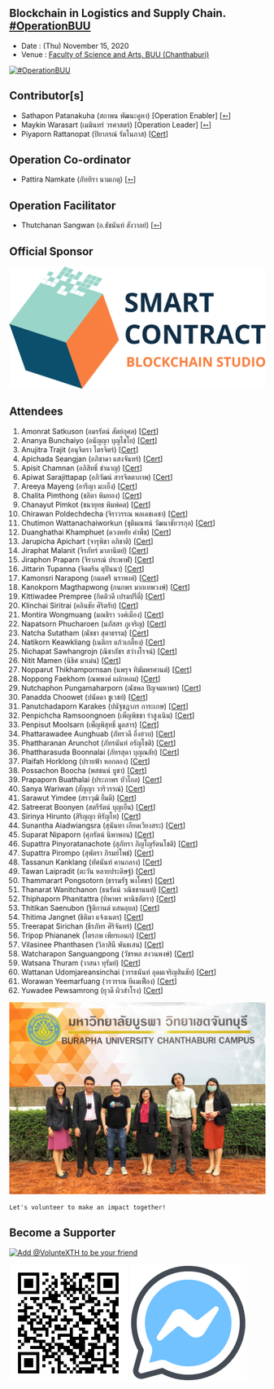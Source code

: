 ## Blockchain in Logistics and Supply Chain. [#OperationBUU](https://www.facebook.com/hashtag/OperationBUU)

+ Date : (Thu) November 15, 2020
+ Venue : [Faculty of Science and Arts, BUU (Chanthaburi)](http://scia.chanthaburi.buu.ac.th/)

[![](OperationBUU/pic/AfterTheMatch1.JPG "#OperationBUU")](https://www.facebook.com/hashtag/OperationBUU)

## Contributor[s]
+ Sathapon Patanakuha (สถาพน พัฒนะคูหา) [Operation Enabler] [[➳](https://web.facebook.com/banksathapon)]
+ Maykin Warasart (เมฆินทร์ วรศาสตร์) [Operation Leader] [[➳](http://mk.in.th)]
+ Piyaporn Rattanopat (ปิยาภรณ์ รัตโนภาส) [[Cert](OperationBUU/contributor/VXOpBUU-20201015-Piyaporn-Rattanopat.pdf)]

## Operation Co-ordinator
+ Pattira Namkate (ภัททิรา นามเกตุ) [[➳](https://www.facebook.com/baitoeyJa)]

## Operation Facilitator
+ Thutchanan Sangwan (อ.ธัชนันท์ สังวาลย์) [[➳](https://www.facebook.com/thutchanan.sangwan)]

## Official Sponsor
[![](OperationBUU/pic/SmartContractThailand.png "SmartContract Thailand :: The Blockchain Smart Contract Solution")](https://www.smartcontractthailand.com/)

## Attendees
<!--  [[Cert](OperationBUU/attendance/xxx.pdf)] -->
1. Amonrat Satkuson (อมรรัตน์ สัตย์กุศล) [[Cert](OperationBUU/attendance/VXOpBUU-20201015-Amonrat-Satkuson.pdf)]
1. Ananya Bunchaiyo (อนัญญา บุญไชโย) [[Cert](OperationBUU/attendance/VXOpBUU-20201015-Ananya-Bunchaiyo.pdf)]
1. Anujitra Trajit (อนุจิตรา ไตรจิตร์) [[Cert](OperationBUU/attendance/VXOpBUU-20201015-Anujitra-Trajit.pdf)]
1. Apichada Seangjan (อภิชาดา แสงจันทร์) [[Cert](OperationBUU/attendance/VXOpBUU-20201015-Apichada-Seangjan.pdf)]
1. Apisit Chamnan (อภิสิทธิ์ ชำนาญ) [[Cert](OperationBUU/attendance/VXOpBUU-20201015-Apisit-Chamnan.pdf)]
1. Apiwat Sarajittapap (อภิวัฒน์ สารจิตตาภาพ) [[Cert](OperationBUU/attendance/VXOpBUU-20201015-Apiwat-Sarajittapap.pdf)]
1. Areeya Mayeng (อารีญา มะเย็ง) [[Cert](OperationBUU/attendance/VXOpBUU-20201015-Areeya-Mayeng.pdf)]
1. Chalita Pimthong (ชลิตา พิมทอง) [[Cert](OperationBUU/attendance/VXOpBUU-20201015-Chalita-Pimthong.pdf)]
1. Chanayut Pimkot (ชนายุทธ พิมพ์คต) [[Cert](OperationBUU/attendance/VXOpBUU-20201015-Chanayut-Pimkot.pdf)]
1. Chirawan Poldechdecha (จิราวรรณ พลเดชเดชา) [[Cert](OperationBUU/attendance/VXOpBUU-20201015-Chirawan-Poldechdecha.pdf)]
1. Chutimon Wattanachaiworkun (ชุติมณฑน์ วัฒนาชัยวรกุล) [[Cert](OperationBUU/attendance/VXOpBUU-20201015-Chutimon-Wattanachaiworkun.pdf)]
1. Duanghathai Khamphuet (ดวงหทัย คำพืช) [[Cert](OperationBUU/attendance/VXOpBUU-20201015-Duanghathai-Khamphuet.pdf)]
1. Jarupicha Apichart (จารุพิชา อภิชาติ) [[Cert](OperationBUU/attendance/VXOpBUU-20201015-Jarupicha-Apichart.pdf)]
1. Jiraphat Malanit (จิรภัทร์ มาลานิตย์) [[Cert](OperationBUU/attendance/VXOpBUU-20201015-Jiraphat-Malanit.pdf)]
1. Jiraphon Praparn (จิราภรณ์ ประพาฬ) [[Cert](OperationBUU/attendance/VXOpBUU-20201015-Jiraphon-Praparn.pdf)]
1. Jittarin Tupanna (จิตตริน ตุปันนา) [[Cert](OperationBUU/attendance/VXOpBUU-20201015-Jittarin-Tupanna.pdf)]
1. Kamonsri Narapong (กมลศรี นราพงค์) [[Cert](OperationBUU/attendance/VXOpBUU-20201015-Kamonsri-Narapong.pdf)]
1. Kanokporn Magthapwong (กนกพร มากเทพวงษ์) [[Cert](OperationBUU/attendance/VXOpBUU-20201015-Kanokporn-Magthapwong.pdf)]
1. Kittiwadee Prempree (กิตติวดี เปรมปรีดิ์) [[Cert](OperationBUU/attendance/VXOpBUU-20201015-Kittiwadee-Prempree.pdf)]
1. Klinchai Siritrai (คลินชัย ศิริตรัย) [[Cert](OperationBUU/attendance/VXOpBUU-20201015-Klinchai-Siritrai.pdf)]
1. Montira Wongmuang (มณธิรา วงศ์เมือง) [[Cert](OperationBUU/attendance/VXOpBUU-20201015-Montira-Wongmuang.pdf)]
1. Napatsorn Phucharoen (นภัสสร ภูเจริญ) [[Cert](OperationBUU/attendance/VXOpBUU-20201015-Napatsorn-Phucharoen.pdf)]
1. Natcha Sutatham (ณัชชา สุตาธรรม) [[Cert](OperationBUU/attendance/VXOpBUU-20201015-Natcha-Sutatham.pdf)]
1. Natikorn Keawkliang (เนติกร แก้วเกลี้ยง) [[Cert](OperationBUU/attendance/VXOpBUU-20201015-Natikorn-Keawkliang.pdf)]
1. Nichapat Sawhangrojn (ณิชาภัชร สว่างโรจน์) [[Cert](OperationBUU/attendance/VXOpBUU-20201015-Nichapat-Sawhangrojn.pdf)]
1. Nitit Mamen (นิธิศ มาเม่น) [[Cert](OperationBUU/attendance/VXOpBUU-20201015-Nitit-Mamen.pdf)]
1. Nopparut Thikhampornsan (นพรุจ ทิฆัมพรศานต์) [[Cert](OperationBUU/attendance/VXOpBUU-20201015-Nopparut-Thikhampornsan.pdf)]
1. Noppong Faekhom (ณพพงศ์ แฝกหอม) [[Cert](OperationBUU/attendance/VXOpBUU-20201015-Noppong-Faekhom.pdf)]
1. Nutchaphon Pungamaharporn (ณัชพล ปัญจมหาพร) [[Cert](OperationBUU/attendance/VXOpBUU-20201015-Nutchaphon-Pungamaharporn.pdf)]
1. Panadda Choowet (ปนัดดา ชูเวชย์) [[Cert](OperationBUU/attendance/VXOpBUU-20201015-Panadda-Choowet.pdf)]
1. Panutchadaporn Karakes (ปนัฐชฎาภร การะเกษ) [[Cert](OperationBUU/attendance/VXOpBUU-20201015-Panutchadaporn-Karakes.pdf)]
1. Penpichcha Ramsoongnoen (เพ็ญพิชชา รำสูงเนิน) [[Cert](OperationBUU/attendance/VXOpBUU-20201015-Penpichcha-Ramsoongnoen.pdf)]
1. Penpisut Moolsarn (เพ็ญพิสุทธิ์ มูลสาร) [[Cert](OperationBUU/attendance/VXOpBUU-20201015-Penpisut-Moolsarn.pdf)]
1. Phattarawadee Aunghuab (ภัทรวดี อึ่งฮวบ) [[Cert](OperationBUU/attendance/VXOpBUU-20201015-Phattarawadee-Aunghuab.pdf)]
1. Phattharanan Arunchot (ภัทรนันท์ อรัญโชติ) [[Cert](OperationBUU/attendance/VXOpBUU-20201015-Phattharanan-Arunchot.pdf)]
1. Phattharasuda Boonnalai (ภัทรสุดา บุญณลัย) [[Cert](OperationBUU/attendance/VXOpBUU-20201015-Phattharasuda-Boonnalai.pdf)]
1. Plaifah Horklong (ปรายฟ้า หอกลอง) [[Cert](OperationBUU/attendance/VXOpBUU-20201015-Plaifah-Horklong.pdf)]
1. Possachon Boocha (พสชนน์ บูชา) [[Cert](OperationBUU/attendance/VXOpBUU-20201015-Possachon-Boocha.pdf)]
1. Prapaporn Buathalai (ประภาพร บัวไถล) [[Cert](OperationBUU/attendance/VXOpBUU-20201015-Prapaporn-Buathalai.pdf)]
1. Sanya Wariwan (สัญญา วาริวรรณ์) [[Cert](OperationBUU/attendance/VXOpBUU-20201015-Sanya-Wariwan.pdf)]
1. Sarawut Yimdee (สราวุฒิ ยิ้มดี) [[Cert](OperationBUU/attendance/VXOpBUU-20201015-Sarawut-Yimdee.pdf)]
1. Satreerat Boonyen (สตรีรัตน์ บุญเย็น) [[Cert](OperationBUU/attendance/VXOpBUU-20201015-Satreerat-Boonyen.pdf)]
1. Sirinya Hirunto (สิริญญา หิรัญโท) [[Cert](OperationBUU/attendance/VXOpBUU-20201015-Sirinya-Hirunto.pdf)]
1. Sunantha Aiadwiangsra (สุนันทา เอียดเวียงสระ) [[Cert](OperationBUU/attendance/VXOpBUU-20201015-Sunantha-Aiadwiangsra.pdf)]
1. Suparat Nipaporn (ศุภรัตน์ นิพาพอน) [[Cert](OperationBUU/attendance/VXOpBUU-20201015-Suparat-Nipaporn.pdf)]
1. Supattra Pinyoratanachote (สุภัทรา ภิญโญรัตนโชติ) [[Cert](OperationBUU/attendance/VXOpBUU-20201015-Supattra-Pinyoratanachote.pdf)]
1. Supattra Pirompo (สุพัตรา ภิรมย์โพธ์) [[Cert](OperationBUU/attendance/VXOpBUU-20201015-Supattra-Pirompo.pdf)]
1. Tassanun Kanklang (ทัศนันท์ คานกลาง) [[Cert](OperationBUU/attendance/VXOpBUU-20201015-Tassanun-Kanklang.pdf)]
1. Tawan Laipradit (ตะวัน หลายประดิษฐ์) [[Cert](OperationBUU/attendance/VXOpBUU-20201015-Tawan-Laipradit.pdf)]
1. Thammarart Pongsotorn (ธรรมรัฐ พงโศธร) [[Cert](OperationBUU/attendance/VXOpBUU-20201015-Thammarart-Pongsotorn.pdf)]
1. Thanarat Wanitchanon (ธนรัตน์ วณิชชานนท์) [[Cert](OperationBUU/attendance/VXOpBUU-20201015-Thanarat-Wanitchanon.pdf)]
1. Thiphaporn Phanitattra (ทิพาพร พานิชอัตรา) [[Cert](OperationBUU/attendance/VXOpBUU-20201015-Thiphaporn-Phanitattra.pdf)]
1. Thitikan Saenubon (ฐิติกานต์ แสนอุบล) [[Cert](OperationBUU/attendance/VXOpBUU-20201015-Thitikan-Saenubon.pdf)]
1. Thitima Jangnet (ธิติมา แจ้งเนตร) [[Cert](OperationBUU/attendance/VXOpBUU-20201015-Thitima-Jangnet.pdf)]
1. Treerapat Sirichan (ธีรภัทร ศิริจันทร์) [[Cert](OperationBUU/attendance/VXOpBUU-20201015-Treerapat-Sirichan.pdf)]
1. Tripop Phiananek (ไตรภพ เพียรเอนก) [[Cert](OperationBUU/attendance/VXOpBUU-20201015-Tripop-Phiananek.pdf)]
1. Vilasinee Phanthasen (วิลาสินี พันธเสน) [[Cert](OperationBUU/attendance/VXOpBUU-20201015-Vilasinee-Phanthasen.pdf)]
1. Watcharapon Sanguangpong (วัชรพล สงวนพงษ์) [[Cert](OperationBUU/attendance/VXOpBUU-20201015-Watcharapon-Sanguangpong.pdf)]
1. Watsana Thuram (วาสนา ทุรัมย์) [[Cert](OperationBUU/attendance/VXOpBUU-20201015-Watsana-Thuram.pdf)]
1. Wattanan Udomjareansinchai (วรรธนันท์ อุดมเจริญสินชัย) [[Cert](OperationBUU/attendance/VXOpBUU-20201015-Wattanan-Udomjareansinchai.pdf)]
1. Worawan Yeemarfuang (วรวรรณ ยีแมเฟือง) [[Cert](OperationBUU/attendance/VXOpBUU-20201015-Worawan-Yeemarfuang.pdf)]
1. Yuwadee Pewsamrong (ยุวดี ผิวสำโรง) [[Cert](OperationBUU/attendance/VXOpBUU-20201015-Yuwadee-Pewsamrong.pdf)]
<!--  [[Cert](OperationBUU/attendance/xxx.pdf)] -->

[![](OperationBUU/pic/AfterTheMatch2.jpg "#OperationBUU")](https://www.facebook.com/hashtag/OperationBUU)

```markdown
Let's volunteer to make an impact together!
```

## Become a Supporter

[![](https://scdn.line-apps.com/n/line_add_friends/btn/en.png "Add @VolunteXTH to be your friend")](https://lin.ee/cnIgUj4)

[![](/@VolunteXTH.png "Add @VolunteXTH to be your friend")](https://line.me/R/ti/p/@voluntex)
[![](/fb-m.png "Talk to us via FB messenger")](https://m.me/VolunteXTH)
